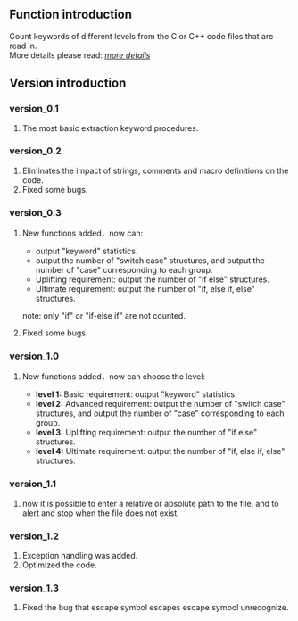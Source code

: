 ## Function introduction
Count keywords of different levels from the C or C++ code files that are read in.  
More details please read:  <a href="https://bbs.csdn.net/topics/600798588" target="_blank">*more details*</a>


## Version introduction
 
### version_0.1
1. The most basic extraction keyword procedures.

### version_0.2
1. Eliminates the impact of strings, comments and macro definitions on the code.
2. Fixed some bugs.

### version_0.3
1. New functions added，now can:
	+  output "keyword" statistics.
	+  output the number of "switch case" structures, and output the number of "case" corresponding to each group.
	+  Uplifting requirement: output the number of "if else" structures.
	+  Ultimate requirement: output the number of "if, else if, else" structures.
	
	note: only "if" or "if-else if" are not counted.
	
2. Fixed some bugs.

### version_1.0
1. New functions added，now can choose the level:

	+  **level 1:**  Basic requirement: output "keyword" statistics.
	+  **level 2:**  Advanced requirement: output the number of "switch case" structures, and output  the number of "case" corresponding to each group.
	+  **level 3:**  Uplifting requirement: output the number of "if else" structures.
	+  **level 4:**  Ultimate requirement: output the number of "if, else if, else" structures.

### version_1.1
1. now it is possible to enter a relative or absolute path to the file, and to alert and stop when the file does not exist.

### version_1.2
1. Exception handling was added.
2. Optimized the code.

### version_1.3
1.  Fixed the bug that escape symbol escapes escape symbol unrecognize.